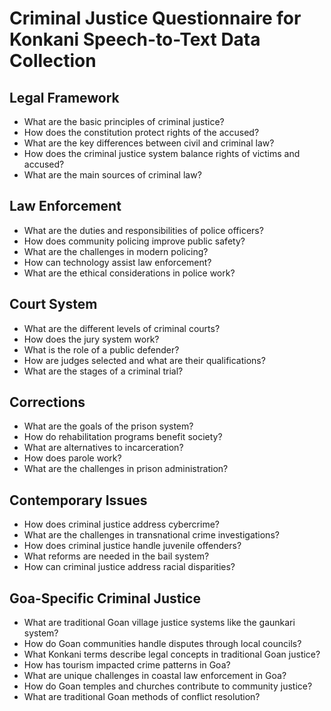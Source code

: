 # Criminal Justice Questionnaire for Konkani Speech-to-Text Data Collection

## Legal Framework

- What are the basic principles of criminal justice?
- How does the constitution protect rights of the accused?
- What are the key differences between civil and criminal law?
- How does the criminal justice system balance rights of victims and accused?
- What are the main sources of criminal law?

## Law Enforcement

- What are the duties and responsibilities of police officers?
- How does community policing improve public safety?
- What are the challenges in modern policing?
- How can technology assist law enforcement?
- What are the ethical considerations in police work?

## Court System

- What are the different levels of criminal courts?
- How does the jury system work?
- What is the role of a public defender?
- How are judges selected and what are their qualifications?
- What are the stages of a criminal trial?

## Corrections

- What are the goals of the prison system?
- How do rehabilitation programs benefit society?
- What are alternatives to incarceration?
- How does parole work?
- What are the challenges in prison administration?

## Contemporary Issues

- How does criminal justice address cybercrime?
- What are the challenges in transnational crime investigations?
- How does criminal justice handle juvenile offenders?
- What reforms are needed in the bail system?
- How can criminal justice address racial disparities?

## Goa-Specific Criminal Justice

- What are traditional Goan village justice systems like the gaunkari system?
- How do Goan communities handle disputes through local councils?
- What Konkani terms describe legal concepts in traditional Goan justice?
- How has tourism impacted crime patterns in Goa?
- What are unique challenges in coastal law enforcement in Goa?
- How do Goan temples and churches contribute to community justice?
- What are traditional Goan methods of conflict resolution?
